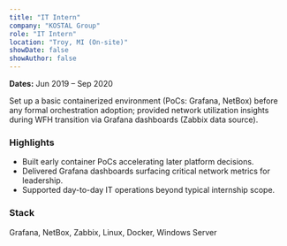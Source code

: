 ```yaml
---
title: "IT Intern"
company: "KOSTAL Group"
role: "IT Intern"
location: "Troy, MI (On-site)"
showDate: false
showAuthor: false
---
```


**Dates:** Jun 2019 – Sep 2020

Set up a basic containerized environment (PoCs: Grafana, NetBox) before any formal orchestration adoption; provided network utilization insights during WFH transition via Grafana dashboards (Zabbix data source).

### Highlights

- Built early container PoCs accelerating later platform decisions.
- Delivered Grafana dashboards surfacing critical network metrics for leadership.
- Supported day-to-day IT operations beyond typical internship scope.

### Stack

Grafana, NetBox, Zabbix, Linux, Docker, Windows Server
